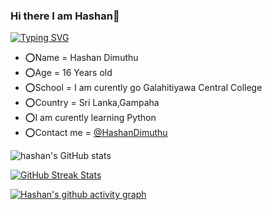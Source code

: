 ### Hi there I am Hashan👋

[![Typing SVG](https://readme-typing-svg.herokuapp.com/?color=66FF00&lines=--Hi+I'm+Hashan+;--Learning+on+Telegram+developing;--A+Student+Yet)](https://git.io/typing-svg)

- ⭕Name = Hashan Dimuthu
- ⭕Age = 16 Years old
- ⭕School = I am curently go Galahitiyawa Central College
- ⭕Country = Sri Lanka,Gampaha
- ⭕I am curently learning Python
- ⭕Contact me = [@HashanDimuthu](https://t.me/HashanDimuthu)

![hashan's GitHub stats](https://github-readme-stats.vercel.app/api?username=HashanDimuthu&show_icons=true&theme=highcontrast)

[![GitHub Streak Stats](https://github-readme-streak-stats.herokuapp.com/?user=HashanDimuthu&theme=highcontrast)](https://github.com/HashanDimuthu/github-readme-streak-stats)

[![Hashan's github activity graph](https://activity-graph.herokuapp.com/graph?username=HashanDimuthu&theme=dracula)](https://github.com/HashanDimuthu/github-readme-activity-graph)



